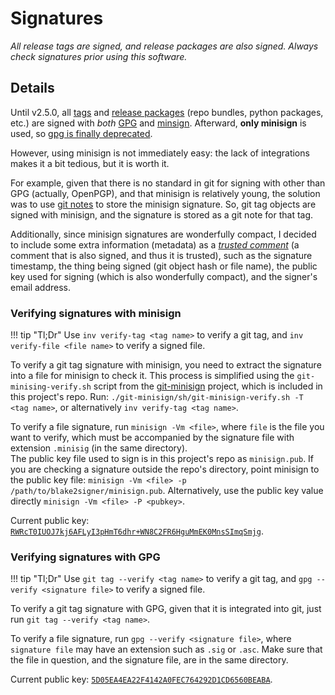 # Signatures

*All release tags are signed, and release packages are also signed. Always check signatures prior using this software.*

## Details

Until v2.5.0, all [tags](https://gitlab.com/hackancuba/blake2signer/-/tags) and [release packages](https://gitlab.com/hackancuba/blake2signer/-/releases) (repo bundles, python packages, etc.) are signed with *both* [GPG](https://www.gnupg.org) and [minsign](https://jedisct1.github.io/minisign/). Afterward, **only minisign** is used, so [gpg is finally deprecated](https://gist.github.com/HacKanCuBa/afe0073fe35fddf01642220acd4cde17).

However, using minisign is not immediately easy: the lack of integrations makes it a bit tedious, but it is worth it.

For example, given that there is no standard in git for signing with other than GPG (actually, OpenPGP), and that minisign is relatively young, the solution was to use [git notes](https://git-scm.com/docs/git-notes) to store the minisign signature. So, git tag objects are signed with minisign, and the signature is stored as a git note for that tag.

Additionally, since minisign signatures are wonderfully compact, I decided to include some extra information (metadata) as a [*trusted comment*](https://jedisct1.github.io/minisign/#trusted-comments) (a comment that is also signed, and thus it is trusted), such as the signature timestamp, the thing being signed (git object hash or file name), the public key used for signing (which is also wonderfully compact), and the signer's email address.

### Verifying signatures with minisign

!!! tip "Tl;Dr"
    Use `inv verify-tag <tag name>` to verify a git tag, and `inv verify-file <file name>` to verify a signed file.

To verify a git tag signature with minisign, you need to extract the signature into a file for minisign to check it. This process is simplified using the `git-minising-verify.sh` script from the [git-minisign](https://gitlab.com/hackancuba/git-minisign) project, which is included in this project's repo. Run: `./git-minisign/sh/git-minisign-verify.sh -T <tag name>`, or alternatively `inv verify-tag <tag name>`.

To verify a file signature, run `minisign -Vm <file>`, where `file` is the file you want to verify, which must be accompanied by the signature file with extension `.minisig` (in the same directory).  
The public key file used to sign is in this project's repo as `minisign.pub`. If you are checking a signature outside the repo's directory, point minisign to the public key file: `minisign -Vm <file> -p /path/to/blake2signer/minisign.pub`. Alternatively, use the public key value directly `minisign -Vm <file> -P <pubkey>`.

Current public key: [`RWRcT0IUOJ7kj6AFLyI3pHmT6dhr+WN8C2FR6HguMmEK0MnsSImqSmjg`](https://gist.github.com/HacKanCuBa/9dd1599036e026c34bd57c8444b38bd8).

### Verifying signatures with GPG

!!! tip "Tl;Dr"
    Use `git tag --verify <tag name>` to verify a git tag, and `gpg --verify <signature file>` to verify a signed file.

To verify a git tag signature with GPG, given that it is integrated into git, just run `git tag --verify <tag name>`.

To verify a file signature, run `gpg --verify <signature file>`, where `signature file` may have an extension such as `.sig` or `.asc`. Make sure that the file in question, and the signature file, are in the same directory.

Current public key: [`5D05EA4EA22F4142A0FEC764292D1CD6560BEABA`](https://keys.openpgp.org/search?q=5D05EA4EA22F4142A0FEC764292D1CD6560BEABA).
